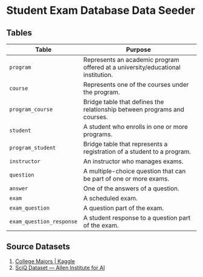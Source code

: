 # Student Exam Database Data Seeder

## Tables

| Table 	                 | Purpose                                                                         |
|--------------------------|---------------------------------------------------------------------------------|
| `program`                | Represents an academic program offered at a university/educational institution. |
| `course`                 | Represents one of the courses under the program.                                |
| `program_course`         | Bridge table that defines the relationship between programs and courses.        |
| `student`                | A student who enrolls in one or more programs.                                  |   
| `program_student`        | Bridge table that represents a registration of a student to a program.          |
| `instructor`             | An instructor who manages exams.                                                |
| `question`               | A multiple-choice question that can be part of one or more exams.               |
| `answer`                 | One of the answers of a question.                                               |
| `exam`	                 | A scheduled exam.                                                               |
| `exam_question`	         | A question part of the exam.                                                    |
| `exam_question_response` | A student response to a question part of the exam.                              |

## Source Datasets

1. [College Majors | Kaggle](https://www.kaggle.com/datasets/tunguz/college-majors)
2. [SciQ Dataset — Allen Institute for AI](https://allenai.org/data/sciq)
